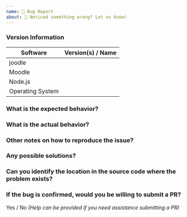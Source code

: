 ```yaml
---
name: 🐜 Bug Report
about: 🔧 Noticed something wrong? Let us know!
---
```


### Version Information

| Software         | Version(s) / Name |
| ---------------- | ----------------- |
| joodle           |                   |
| Moodle           |                   |
| Node.js          |                   |
| Operating System |                   |

### What is the expected behavior?

### What is the actual behavior?

### Other notes on how to reproduce the issue?

### Any possible solutions?

### Can you identify the location in the source code where the problem exists?

### If the bug is confirmed, would you be willing to submit a PR?

Yes / No _(Help can be provided if you need assistance submitting a PR)_
